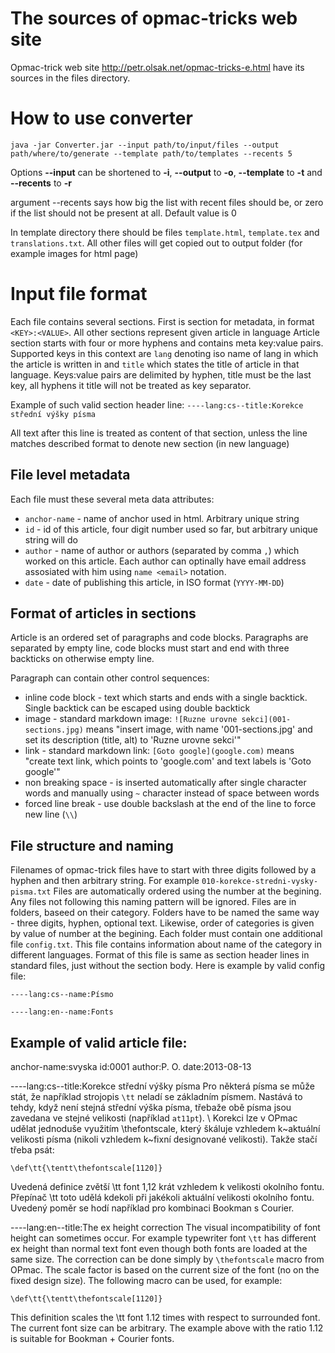 # The sources of opmac-tricks web site

Opmac-trick web site http://petr.olsak.net/opmac-tricks-e.html
have its sources in the files directory.

# How to use converter

`java -jar Converter.jar --input path/to/input/files --output path/where/to/generate --template path/to/templates --recents 5`

Options __--input__ can be shortened to __-i__, __--output__ to __-o__, __--template__ to __-t__ and __--recents__ to __-r__

argument --recents says how big the list with recent files should be, or zero if the list should not be present at all. Default value is 0


In template directory there should be files `template.html`, `template.tex` and `translations.txt`. All other files will get copied out to output folder (for example images for html page)

# Input file format

Each file contains several sections. First is section for metadata, in format `<KEY>:<VALUE>`. All other sections represent given article in language
Article section starts with four or more hyphens and contains meta key:value pairs. Supported keys in this context are `lang` denoting iso name of lang in which the article is written in and `title` which states the title of article in that language.
Keys:value pairs are delimited by hyphen, title must be the last key, all hyphens it title will not be treated as key separator.

Example of such valid section header line: `----lang:cs--title:Korekce střední výšky písma`

All text after this line is treated as content of that section, unless the line matches described format to denote new section (in new language)

## File level metadata

Each file must these several meta data attributes:

 *  `anchor-name` - name of anchor used in html. Arbitrary unique string
 *  `id` - id of this article, four digit number used so far, but arbitrary unique string will do
 *  `author` - name of author or authors (separated by comma `,`) which worked on this article. Each author can optinally have email address assosiated with him using `name <email>` notation.
 *  `date` - date of publishing this article, in ISO format (`YYYY-MM-DD`)


## Format of articles in sections

Article is an ordered set of paragraphs and code blocks. Paragraphs are separated by empty line, code blocks must start and end with three backticks on otherwise empty line.

Paragraph can contain other control sequences:

 *  inline code block - text which starts and ends with a single backtick. Single backtick can be escaped using double backtick
 *  image - standard markdown image: `![Ruzne urovne sekci](001-sections.jpg)` means "insert image, with name '001-sections.jpg' and set its description (title, alt) to 'Ruzne urovne sekci'"
 *  link - standard markdown link: `[Goto google](google.com)` means "create text link, which points to 'google.com' and text labels is 'Goto google'"
 *  non breaking space - is inserted automatically after single character words and manually using `~` character instead of space between words
 *  forced line break - use double backslash at the end of the line to force new line (`\\`)

## File structure and naming

Filenames of opmac-trick files have to start with three digits followed by a hyphen and then arbitrary string. For example `010-korekce-stredni-vysky-pisma.txt`
Files are automatically ordered using the number at the begining. Any files not following this naming pattern will be ignored.
Files are in folders, baseed on their category. Folders have to be named the same way - three digits, hyphen, optional text. Likewise, order of categories is given by value of number at the begining.
Each folder must contain one additional file `config.txt`. This file contains information about name of the category in different languages.
Format of this file is same as section header lines in standard files, just without the section body. Here is example by valid config file:

```
----lang:cs--name:Písmo

----lang:en--name:Fonts

```


## Example of valid article file:


anchor-name:svyska
id:0001
author:P. O.
date:2013-08-13

----lang:cs--title:Korekce střední výšky písma
Pro některá písma se může stát, že například strojopis `\tt` neladí se
základním písmem. Nastává to tehdy, když není stejná střední výška písma, třebaže
obě písma jsou zavedana ve stejné velikosti (například `at11pt`). \\
Korekci lze v OPmac udělat jednoduše využitím \thefontscale, který škáluje vzhledem
k~aktuální velikosti písma (nikoli vzhledem k~fixní designované velikosti).
Takže stačí třeba psát:

```
\def\tt{\tentt\thefontscale[1120]}
```

Uvedená definice zvětší \tt font 1,12 krát vzhledem k velikosti okolního
fontu. Přepínač \tt toto udělá kdekoli při jakékoli aktuální velikosti
okolního fontu. Uvedený poměr se hodí například pro kombinaci Bookman s
Courier.

----lang:en--title:The ex height correction
The visual incompatibility of font height can sometimes occur. For
example typewriter font `\tt` has different ex height than normal text font
even though both fonts are loaded at the same size. The correction can be
done simply by `\thefontscale` macro from OPmac. The scale factor is based on
the current size of the font (no on the fixed design size).
The following macro can be used, for example:

```
\def\tt{\tentt\thefontscale[1120]}
```

This definition scales the \tt font 1.12 times with respect to surrounded
font. The current font size can be arbitrary. The example above with the
ratio 1.12 is suitable for Bookman + Courier fonts.
